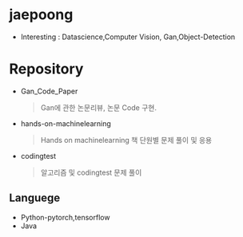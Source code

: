 # jaepoong
- Interesting : Datascience,Computer Vision, Gan,Object-Detection
# Repository
* Gan_Code_Paper
  > Gan에 관한 논문리뷰, 논문 Code 구현.
* hands-on-machinelearning
  > Hands on machinelearning 책 단원별 문제 풀이 및 응용
* codingtest
  > 알고리즘 및 codingtest 문제 풀이
  
## Languege
* Python-pytorch,tensorflow
* Java
